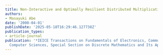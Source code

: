 ```yaml
---
title: Non-Interactive and Optimally Resilient Distributed Multiplication
authors:
- Masayuki Abe
date: '2000-04-01'
publishDate: '2025-05-18T16:29:46.127738Z'
publication_types:
- article-journal
publication: '*IEICE Transactions on Fundamentals of Electronics, Communications and
  Computer Sciences, Special Section on Discrete Mathematics and Its Applications*'
---
```

